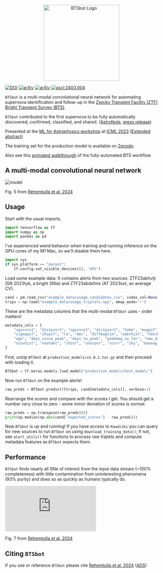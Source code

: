 <p align="center">
  <img
    src="https://github.com/nabeelre/BTSbot/assets/33795390/1b8586b1-5a89-4b84-a971-bf85fe722696"
    alt="BTSbot Logo"
    width="250px"
  />
</p>

[![DOI](https://zenodo.org/badge/517923027.svg)](https://zenodo.org/doi/10.5281/zenodo.10839684)
[![arXiv](https://img.shields.io/badge/Publication-2401.15167-b31b1b.svg)](https://arxiv.org/abs/2401.15167)
[![arXiv](https://img.shields.io/badge/ICML-2307.07618-b31b1b.svg)](https://arxiv.org/abs/2307.07618)
<a href="https://ascl.net/2403.004"><img src="https://img.shields.io/badge/ascl-2403.004-blue.svg?colorB=262255" alt="ascl:2403.004" /></a>

`BTSbot` is a multi-modal convolutional neural network for automating supernova identification and follow-up in the [Zwicky Transient Facility (ZTF)](https://www.ztf.caltech.edu) [Bright Transient Survey (BTS)](https://sites.astro.caltech.edu/ztf/bts/bts.php). 

`BTSbot` contributed to the first supernova to be fully automatically discovered, confirmed, classified, and shared. ([AstroNote](https://www.wis-tns.org/astronotes/astronote/2023-265), [press release](https://news.northwestern.edu/stories/2023/10/first-supernova-detected-confirmed-classified-and-shared-by-ai/))

Presented at the [ML for Astrophysics workshop](https://ml4astro.github.io/icml2023/) at [ICML 2023](https://icml.cc/Conferences/2023) ([Extended abstract](https://arxiv.org/abs/2307.07618))

The training set for the production model is available on [Zenodo](https://zenodo.org/doi/10.5281/zenodo.10839690).

Also see this [animated walkthrough](https://www.youtube.com/watch?v=qUwlQflDdEo) of the fully-automated BTS workflow

## A multi-modal convolutional neural network

![model](https://github.com/nabeelre/BTSbot/assets/33795390/c33431eb-2a0d-4ed1-8b30-11a5810699c4)

Fig. 5 from [Rehemtulla et al. 2024](https://arxiv.org/abs/2401.15167)

## Usage

Start with the usual imports.

```python
import tensorflow as tf
import numpy as np 
import pandas as pd
```

I've experienced weird behavior when training and running inference on the GPU cores of my M1 Mac, so we'll disable them here.

```python
import sys
if sys.platform == "darwin":
    tf.config.set_visible_devices([], 'GPU')
```

Load some example data. It contains alerts from two sources: ZTF23abhvlji (SN 2023tyk, a bright SNIa) and ZTF23abdsfms (AT 2023sxt, an average CV).

```python
cand = pd.read_csv("example_data/usage_candidates.csv", index_col=None)
trips = np.load("example_data/usage_triplets.npy", mmap_mode='r')
```

These are the metadata columns that the multi-modal `BTSbot` uses - order matters!

```python
metadata_cols = [
    "sgscore1", "distpsnr1", "sgscore2", "distpsnr2", "fwhm", "magpsf",
    "sigmapsf", "chipsf", "ra", "dec", "diffmaglim", "ndethist", "nmtchps",
    "age", "days_since_peak", "days_to_peak", "peakmag_so_far", "new_drb",
    "ncovhist", "nnotdet", "chinr", "sharpnr", "scorr", "sky", "maxmag_so_far"
]
```

First, unzip `BTSbot` at `production_models/v1.0.1.tar.gz` and then proceed with loading it.

```python
BTSbot = tf.keras.models.load_model("production_models/best_model/")
```

Now run `BTSbot` on the example alerts!

```python
raw_preds = BTSbot.predict([trips, cand[metadata_cols]], verbose=1)
```

Rearrange the scores and compare with the scores I get. You should get a number very close to zero - some minor deviation of scores is normal.

```python
raw_preds = np.transpose(raw_preds)[0]
print(np.median(np.abs(cand['expected_scores'] - raw_preds)))
```

Now `BTSbot` is up and running! If you have access to `Kowalski` you can query for new sources to run `BTSbot` on using `download_training_data()`; if not, see `alert_utils()` for functions to process raw triplets and compute metadata features as `BTSbot` expects them.

## Performance

`BTSbot` finds nearly all SNe of interest from the input data stream (~100% completeness) with little contamination from uninteresting phenomena (93% purity) and does so as quickly as humans typically do.

![test_performance.pdf](https://github.com/nabeelre/BTSbot/files/15135081/test_performance.pdf)

Fig. 7 from [Rehemtulla et al. 2024](https://arxiv.org/abs/2401.15167)

## Citing `BTSbot`

If you use or reference `BTSbot` please cite [Rehemtulla et al. 2024](https://arxiv.org/abs/2401.15167) ([ADS](https://ui.adsabs.harvard.edu/abs/2024arXiv240115167R/abstract))
